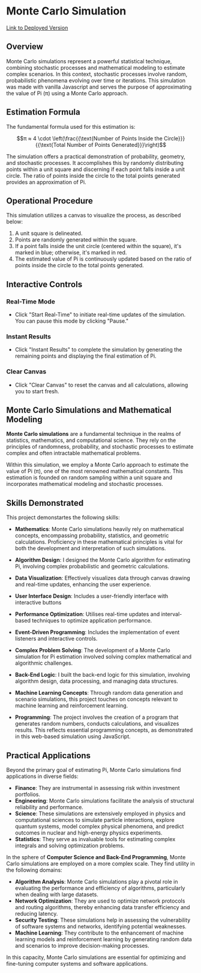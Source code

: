 # Monte Carlo Simulation

[Link to Deployed Version](https://earnest-choux-63a32e.netlify.app/)

## Overview

Monte Carlo simulations represent a powerful statistical technique, combining stochastic processes and mathematical modeling to estimate complex scenarios. In this context, stochastic processes involve random, probabilistic phenomena evolving over time or iterations. This simulation was made with vanilla Javascript and serves the purpose of approximating the value of Pi (π) using a Monte Carlo approach.

## Estimation Formula

The fundamental formula used for this estimation is:

$$π ≈ 4 \cdot \left(\frac{{\text{Number of Points Inside the Circle}}}{{\text{Total Number of Points Generated}}}\right)$$

The simulation offers a practical demonstration of probability, geometry, and stochastic processes. It accomplishes this by randomly distributing points within a unit square and discerning if each point falls inside a unit circle. The ratio of points inside the circle to the total points generated provides an approximation of Pi.

## Operational Procedure

This simulation utilizes a canvas to visualize the process, as described below:

1. A unit square is delineated.
2. Points are randomly generated within the square.
3. If a point falls inside the unit circle (centered within the square), it's marked in blue; otherwise, it's marked in red.
4. The estimated value of Pi is continuously updated based on the ratio of points inside the circle to the total points generated.

## Interactive Controls

### Real-Time Mode

- Click "Start Real-Time" to initiate real-time updates of the simulation. You can pause this mode by clicking "Pause."

### Instant Results

- Click "Instant Results" to complete the simulation by generating the remaining points and displaying the final estimation of Pi.

### Clear Canvas

- Click "Clear Canvas" to reset the canvas and all calculations, allowing you to start fresh.

## Monte Carlo Simulations and Mathematical Modeling

**Monte Carlo simulations** are a fundamental technique in the realms of statistics, mathematics, and computational science. They rely on the principles of randomness, probability, and stochastic processes to estimate complex and often intractable mathematical problems.

Within this simulation, we employ a Monte Carlo approach to estimate the value of Pi (π), one of the most renowned mathematical constants. This estimation is founded on random sampling within a unit square and incorporates mathematical modeling and stochastic processes.

## Skills Demonstrated

This project demonstartes the following skills:

- **Mathematics**: Monte Carlo simulations heavily rely on mathematical concepts, encompassing probability, statistics, and geometric calculations. Proficiency in these mathematical principles is vital for both the development and interpretation of such simulations.

- **Algorithm Design**: I designed the Monte Carlo algorithm for estimating Pi, involving complex probabilistic and geometric calculations.

- **Data Visualization**: Effectively visualizes data through canvas drawing and real-time updates, enhancing the user experience.

- **User Interface Design**: Includes a user-friendly interface with interactive buttons

- **Performance Optimization**: Utilises real-time updates and interval-based techniques to optimize application performance.

- **Event-Driven Programming**: Includes the implementation of event listeners and interactive controls.

- **Complex Problem Solving**: The development of a Monte Carlo simulation for Pi estimation involved solving complex mathematical and algorithmic challenges.

- **Back-End Logic**: I built the back-end logic for this simulation, involving algorithm design, data processing, and managing data structures.

- **Machine Learning Concepts**: Through random data generation and scenario simulations, this project touches on concepts relevant to machine learning and reinforcement learning.

- **Programming**: The project involves the creation of a program that generates random numbers, conducts calculations, and visualizes results. This reflects essential programming concepts, as demonstrated in this web-based simulation using JavaScript.

## Practical Applications

Beyond the primary goal of estimating Pi, Monte Carlo simulations find applications in diverse fields:

- **Finance**: They are instrumental in assessing risk within investment portfolios.
- **Engineering**: Monte Carlo simulations facilitate the analysis of structural reliability and performance.
- **Science**: These simulations are extensively employed in physics and computational sciences to simulate particle interactions, explore quantum systems, model complex physical phenomena, and predict outcomes in nuclear and high-energy physics experiments.
- **Statistics**: They serve as invaluable tools for estimating complex integrals and solving optimization problems.

In the sphere of **Computer Science and Back-End Programming**, Monte Carlo simulations are employed on a more complex scale. They find utility in the following domains:

- **Algorithm Analysis**: Monte Carlo simulations play a pivotal role in evaluating the performance and efficiency of algorithms, particularly when dealing with large datasets.
- **Network Optimization**: They are used to optimize network protocols and routing algorithms, thereby enhancing data transfer efficiency and reducing latency.
- **Security Testing**: These simulations help in assessing the vulnerability of software systems and networks, identifying potential weaknesses.
- **Machine Learning**: They contribute to the enhancement of machine learning models and reinforcement learning by generating random data and scenarios to improve decision-making processes.

In this capacity, Monte Carlo simulations are essential for optimizing and fine-tuning computer systems and software applications.

